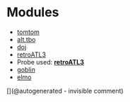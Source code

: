 
# Modules

* [tomtom](/retired/tomtom/)
* [alt.tbo](/retired/alt.tbo/)
* [doj](/doj/)
* [retroATL3](/retroATL3/)
* Probe used: __[retroATL3](/include/probes/auto/retroATL3.md)__
* [goblin](/goblin/)
* [elmo](/elmo/)


[](@autogenerated - invisible comment)
